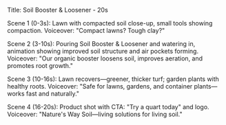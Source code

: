 Title: Soil Booster & Loosener - 20s

Scene 1 (0-3s): Lawn with compacted soil close-up, small tools showing compaction.
Voiceover: "Compact lawns? Tough clay?"

Scene 2 (3-10s): Pouring Soil Booster & Loosener and watering in, animation showing improved soil structure and air pockets forming.
Voiceover: "Our organic booster loosens soil, improves aeration, and promotes root growth."

Scene 3 (10-16s): Lawn recovers—greener, thicker turf; garden plants with healthy roots.
Voiceover: "Safe for lawns, gardens, and container plants—works fast and naturally."

Scene 4 (16-20s): Product shot with CTA: "Try a quart today" and logo.
Voiceover: "Nature's Way Soil—living solutions for living soil."
